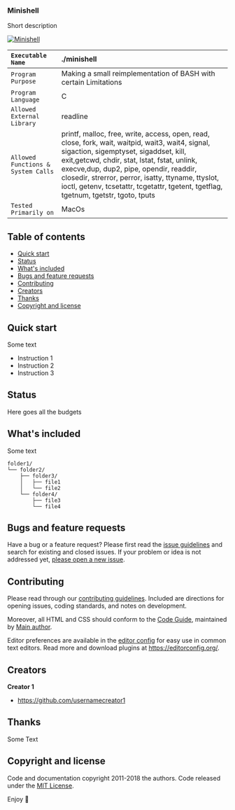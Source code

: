   <h3 align="left">Minishell</h3>

  <p align="left">
    Short description
  </p>
  <p align="left">
    <a href="https://github.com/harshbanthiya/Minishell">
    <img src="https://badge42.vercel.app/api/v2/cl2xrmmu4000609mlo05k9qg8/project/2371023" alt="Minishell">
    </a>
 </p>
  
   ``Executable Name`` | ./minishell 
   :--------------- | :---------------
   ``Program Purpose`` | Making a small reimplementation of BASH with certain Limitations
   ``Program Language`` | C |
   ``Allowed External Library`` | readline 
   ``Allowed Functions & System Calls`` | printf, malloc, free, write, access, open, read, close, fork, wait, waitpid, wait3, wait4, signal, sigaction, sigemptyset, sigaddset, kill, exit,getcwd, chdir, stat, lstat, fstat, unlink, execve,dup, dup2, pipe, opendir, readdir, closedir, strerror, perror, isatty, ttyname, ttyslot, ioctl, getenv, tcsetattr, tcgetattr, tgetent, tgetflag, tgetnum, tgetstr, tgoto, tputs
   ``Tested Primarily on`` | MacOs    



## Table of contents

- [Quick start](#quick-start)
- [Status](#status)
- [What's included](#whats-included)
- [Bugs and feature requests](#bugs-and-feature-requests)
- [Contributing](#contributing)
- [Creators](#creators)
- [Thanks](#thanks)
- [Copyright and license](#copyright-and-license)


## Quick start

Some text

- Instruction 1
- Instruction 2
- Instruction 3

## Status

Here goes all the budgets

## What's included

Some text

```text
folder1/
└── folder2/
    ├── folder3/
    │   ├── file1
    │   └── file2
    └── folder4/
        ├── file3
        └── file4
```

## Bugs and feature requests

Have a bug or a feature request? Please first read the [issue guidelines](https://reponame/blob/master/CONTRIBUTING.md) and search for existing and closed issues. If your problem or idea is not addressed yet, [please open a new issue](https://reponame/issues/new).

## Contributing

Please read through our [contributing guidelines](https://reponame/blob/master/CONTRIBUTING.md). Included are directions for opening issues, coding standards, and notes on development.

Moreover, all HTML and CSS should conform to the [Code Guide](https://github.com/mdo/code-guide), maintained by [Main author](https://github.com/usernamemainauthor).

Editor preferences are available in the [editor config](https://reponame/blob/master/.editorconfig) for easy use in common text editors. Read more and download plugins at <https://editorconfig.org/>.

## Creators

**Creator 1**

- <https://github.com/usernamecreator1>

## Thanks

Some Text

## Copyright and license

Code and documentation copyright 2011-2018 the authors. Code released under the [MIT License](https://reponame/blob/master/LICENSE).

Enjoy :metal:

